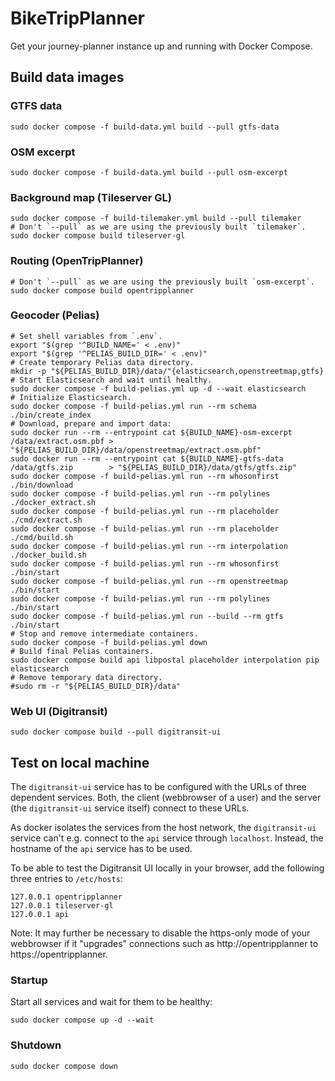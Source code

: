 # BikeTripPlanner

Get your journey-planner instance up and running with Docker Compose.

## Build data images

### GTFS data

```shell
sudo docker compose -f build-data.yml build --pull gtfs-data
```

### OSM excerpt

```shell
sudo docker compose -f build-data.yml build --pull osm-excerpt
```

### Background map (Tileserver GL)

```shell
sudo docker compose -f build-tilemaker.yml build --pull tilemaker
# Don't `--pull` as we are using the previously built `tilemaker`.
sudo docker compose build tileserver-gl
```

### Routing (OpenTripPlanner)

```shell
# Don't `--pull` as we are using the previously built `osm-excerpt`.
sudo docker compose build opentripplanner
```

### Geocoder (Pelias)

```shell
# Set shell variables from `.env`.
export "$(grep '^BUILD_NAME=' < .env)"
export "$(grep '^PELIAS_BUILD_DIR=' < .env)"
# Create temporary Pelias data directory.
mkdir -p "${PELIAS_BUILD_DIR}/data/"{elasticsearch,openstreetmap,gtfs}
# Start Elasticsearch and wait until healthy.
sudo docker compose -f build-pelias.yml up -d --wait elasticsearch
# Initialize Elasticsearch.
sudo docker compose -f build-pelias.yml run --rm schema ./bin/create_index
# Download, prepare and import data:
sudo docker run --rm --entrypoint cat ${BUILD_NAME}-osm-excerpt /data/extract.osm.pbf > "${PELIAS_BUILD_DIR}/data/openstreetmap/extract.osm.pbf"
sudo docker run --rm --entrypoint cat ${BUILD_NAME}-gtfs-data   /data/gtfs.zip        > "${PELIAS_BUILD_DIR}/data/gtfs/gtfs.zip"
sudo docker compose -f build-pelias.yml run --rm whosonfirst   ./bin/download
sudo docker compose -f build-pelias.yml run --rm polylines     ./docker_extract.sh
sudo docker compose -f build-pelias.yml run --rm placeholder   ./cmd/extract.sh
sudo docker compose -f build-pelias.yml run --rm placeholder   ./cmd/build.sh
sudo docker compose -f build-pelias.yml run --rm interpolation ./docker_build.sh
sudo docker compose -f build-pelias.yml run --rm whosonfirst   ./bin/start
sudo docker compose -f build-pelias.yml run --rm openstreetmap ./bin/start
sudo docker compose -f build-pelias.yml run --rm polylines     ./bin/start
sudo docker compose -f build-pelias.yml run --build --rm gtfs  ./bin/start
# Stop and remove intermediate containers.
sudo docker compose -f build-pelias.yml down
# Build final Pelias containers.
sudo docker compose build api libpostal placeholder interpolation pip elasticsearch
# Remove temporary data directory.
#sudo rm -r "${PELIAS_BUILD_DIR}/data"
```

### Web UI (Digitransit)

```shell
sudo docker compose build --pull digitransit-ui
```

## Test on local machine

The `digitransit-ui` service has to be configured with the URLs of three dependent services.
Both, the client (webbrowser of a user) and the server (the `digitransit-ui` service itself) connect to these URLs.

As docker isolates the services from the host network, the `digitransit-ui` service can't e.g. connect to the `api` service through `localhost`. Instead, the hostname of the `api` service has to be used.

To be able to test the Digitransit UI locally in your browser, add the following three entries to `/etc/hosts`:

```
127.0.0.1 opentripplanner
127.0.0.1 tileserver-gl
127.0.0.1 api
```

Note: It may further be necessary to disable the https-only mode of your webbrowser if it "upgrades" connections such as http://opentripplanner to https://opentripplanner.

### Startup

Start all services and wait for them to be healthy:

```shell
sudo docker compose up -d --wait
```

### Shutdown

```shell
sudo docker compose down
```
